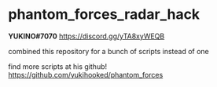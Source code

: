 # phantom_forces_radar_hack

**YUKINO#7070** https://discord.gg/yTA8xyWEQB

combined this repository for a bunch of scripts instead of one

find more scripts at his github!
https://github.com/yukihooked/phantom_forces
